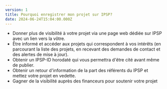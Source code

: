 ```yaml
---
version: 1
title: Pourquoi enregistrer mon projet sur IPSP?
date: 2024-06-24T15:04:00.000Z
---
```


- Donner plus de visibilité à votre projet via une page web dédiée sur IPSP avec un lien vers la vôtre.
- Être informé et accéder aux projets qui correspondent à vos intérêts (en parcourant la liste des projets, en recevant des demandes de contact et des alertes de mise à jour).
- Obtenir un IPSP-ID horodaté qui vous permettra d'être cité avant même de publier.
- Obtenir un retour d'information de la part des référents du IPSP et mettez votre projet en vedette.
- Gagner de la visibilité auprès des financeurs pour soutenir votre projet

